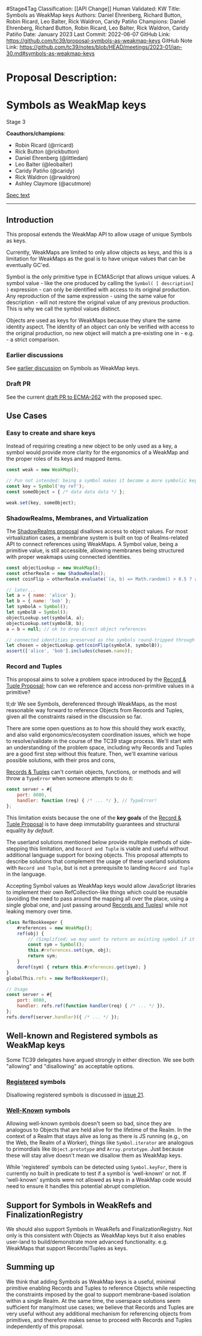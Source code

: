 #Stage4Tag
Classification: [[API Change]]
Human Validated: KW
Title: Symbols as WeakMap keys
Authors: Daniel Ehrenberg, Richard Button, Robin Ricard, Leo Balter, Rick Waldron, Caridy Patiño
Champions: Daniel Ehrenberg, Richard Button, Robin Ricard, Leo Balter, Rick Waldron, Caridy Patiño
Date: January 2023
Last Commit: 2022-06-07
GitHub Link: https://github.com/tc39/proposal-symbols-as-weakmap-keys
GitHub Note Link: https://github.com/tc39/notes/blob/HEAD/meetings/2023-01/jan-30.md#symbols-as-weakmap-keys

# Proposal Description:
# Symbols as WeakMap keys

Stage 3

**Coauthors/champions**:

- Robin Ricard (@rricard)
- Rick Button (@rickbutton)
- Daniel Ehrenberg (@littledan)
- Leo Balter (@leobalter)
- Caridy Patiño (@caridy)
- Rick Waldron (@rwaldron)
- Ashley Claymore (@acutmore)

[Spec text](https://tc39.es/proposal-symbols-as-weakmap-keys)

---

## Introduction

This proposal extends the WeakMap API to allow usage of unique Symbols as keys.

Currently, WeakMaps are limited to only allow objects as keys, and this is a limitation for WeakMaps as the goal is to have unique values that can be eventually GC'ed.

Symbol is the only primitive type in ECMAScript that allows unique values. A symbol value - like the one produced by calling the `Symbol( [ description] )` expression - can only be identified with access to its original production. Any reproduction of the same expression - using the same value for description - will not restore the original value of any previous production. This is why we call the symbol values distinct.

Objects are used as keys for WeakMaps because they share the same identity aspect. The identity of an object can only be verified with access to the original production, no new object will match a pre-existing one in - e.g. - a strict comparison.

### Earlier discussions

See [earlier discussion](https://github.com/tc39/ecma262/issues/1194) on Symbols as WeakMap keys.

### Draft PR

See the current [draft PR to ECMA-262](https://github.com/tc39/ecma262/pull/2777) with the proposed spec.

## Use Cases

### Easy to create and share keys

Instead of requiring creating a new object to be only used as a key, a symbol would provide more clarity for the ergonomics of a WeakMap and the proper roles of its keys and mapped items.

```javascript
const weak = new WeakMap();

// Pun not intended: being a symbol makes it become a more symbolic key
const key = Symbol('my ref');
const someObject = { /* data data data */ };

weak.set(key, someObject);
```

### ShadowRealms, Membranes, and Virtualization

The [ShadowRealms proposal](https://github.com/tc39/proposal-shadowrealm) disallows access to object values. For most virtualization cases, a membrane system is built on top of Realms-related API to connect references using WeakMaps. A Symbol value, being a primitive value, is still accessible, allowing membranes being structured with proper weakmaps using connected identities.

```javascript
const objectLookup = new WeakMap();
const otherRealm = new ShadowRealm();
const coinFlip = otherRealm.evaluate(`(a, b) => Math.random() > 0.5 ? a : b;`);

// later...
let a = { name: 'alice' };
let b = { name: 'bob' };
let symbolA = Symbol();
let symbolB = Symbol();
objectLookup.set(symbolA, a);
objectLookup.set(symbolB, b);
a = b = null; // ok to drop direct object references

// connected identities preserved as the symbols round-tripped through the other realm
let chosen = objectLookup.get(coinFlip(symbolA, symbolB));
assert(['alice', 'bob'].includes(chosen.name));
```

### Record and Tuples

This proposal aims to solve a problem space introduced by the [Record & Tuple Proposal][rtp]; how can we reference and access non-primitive values in a primitive?

tl;dr We see Symbols, dereferenced through WeakMaps, as the most reasonable way forward to reference Objects from Records and Tuples, given all the constraints raised in the discussion so far.

There are some open questions as to how this should they work exactly, and also valid ergonomics/ecosystem coordination issues, which we hope to resolve/validate in the course of the TC39 stage process. We'll start with an understanding of the problem space, including why Records and Tuples are a good first step without this feature. Then, we'll examine various possible solutions, with their pros and cons,

[Records & Tuples][rtp] can't contain objects, functions, or methods and will throw a `TypeError` when someone attempts to do it:

```js
const server = #{
    port: 8080,
    handler: function (req) { /* ... */ }, // TypeError!
};
```

This limitation exists because the one of the **key goals** of the [Record & Tuple Proposal][rtp]  is to have deep immutability guarantees and structural equality _by default_.

The userland solutions mentioned below provide multiple methods of side-stepping this limitation, and `Record and Tuple` is viable and useful without additional language support for boxing objects. This proposal attempts to describe solutions that complement the usage of these userland solutions with `Record and Tuple`, but is not a prerequisite to landing `Record and Tuple` in the language.

Accepting Symbol values as WeakMap keys would allow JavaScript libraries to implement their own RefCollection-like things which could be reusable (avoiding the need to pass around the mapping all over the place, using a single global one, and just passing around [Records and Tuples](https://github.com/tc39/proposal-record-tuple)) while not leaking memory over time.

```js
class RefBookkeeper {
    #references = new WeakMap();
    ref(obj) {
        // (Simplified; we may want to return an existing symbol if it's already there)
        const sym = Symbol();
        this.#references.set(sym, obj);
        return sym;
    }
    deref(sym) { return this.#references.get(sym); }
}
globalThis.refs = new RefBookkeeper();

// Usage
const server = #{
    port: 8080,
    handler: refs.ref(function handler(req) { /* ... */ }),
};
refs.deref(server.handler)({ /* ... */ });
```

## Well-known and Registered symbols as WeakMap keys

Some TC39 delegates have argued strongly in either direction. We see both "allowing" and "disallowing" as acceptable options.

### [Registered](https://tc39.es/ecma262/multipage#sec-symbol.for) symbols

Disallowing registered symbols is discussed in [issue 21](https://github.com/tc39/proposal-symbols-as-weakmap-keys/issues/21).

### [Well-Known](https://tc39.es/ecma262/multipage#sec-well-known-symbols) symbols

Allowing well-known symbols doesn't seem so bad, since they are analogous to Objects that are held alive for the lifetime of the Realm. In the context of a Realm that stays alive as long as there is JS running (e.g., on the Web, the Realm of a Worker), things like `Symbol.iterator` are analogous to primordials like `Object.prototype` and `Array.prototype`. Just because these will stay alive doesn't mean we disallow them as WeakMap keys.

While 'registered' symbols can be detected using `Symbol.keyFor`, there is currently no built in predicate to test if a symbol is 'well-known' or not. If 'well-known' symbols were not allowed as keys in a WeakMap code would need to ensure it handles this potential abrupt completion.

## Support for Symbols in WeakRefs and FinalizationRegistry

We should also support Symbols in WeakRefs and FinalizationRegistry. Not only is this consistent with Objects as WeakMap keys but it also enables user-land to build/demonstrate more advanced functionality. e.g. WeakMaps that support Records/Tuples as keys.

## Summing up

We think that adding Symbols as WeakMap keys is a useful, minimal primitive enabling Records and Tuples to reference Objects while respecting the constraints imposed by the goal to support membrane-based isolation within a single Realm. At the same time, the userspace solutions seem sufficient for many/most use cases; we believe that Records and Tuples are very useful without any additional mechanism for referencing objects from primitives, and therefore makes sense to proceed with Records and Tuples independently of this proposal.

[rtp]: https://github.com/tc39/proposal-record-tuple
